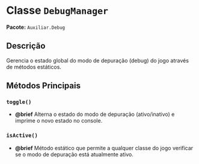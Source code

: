 # Classe `DebugManager`

**Pacote:** `Auxiliar.Debug`

## Descrição

Gerencia o estado global do modo de depuração (debug) do jogo através de métodos estáticos.

## Métodos Principais

### `toggle()`
*   **@brief** Alterna o estado do modo de depuração (ativo/inativo) e imprime o novo estado no console.

### `isActive()`
*   **@brief** Método estático que permite a qualquer classe do jogo verificar se o modo de depuração está atualmente ativo.
